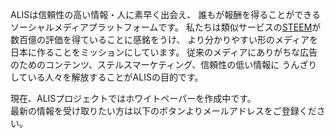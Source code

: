 ALISは信頼性の高い情報・人に素早く出会え、
誰もが報酬を得ることができるソーシャルメディアプラットフォームです。
私たちは類似サービスの[STEEM](https://steem.io)が数百億の評価を得ていることに感銘をうけ、
より分かりやすい形のメディアを日本に作ることをミッションにしています。
従来のメディアにありがちな広告のためのコンテンツ、ステルスマーケティング、信頼性の低い情報に
うんざりしている人々を解放することがALISの目的です。

現在、ALISプロジェクトではホワイトペーパーを作成中です。  
最新の情報を受け取りたい方は以下のボタンよりメールアドレスをご登録ください。
